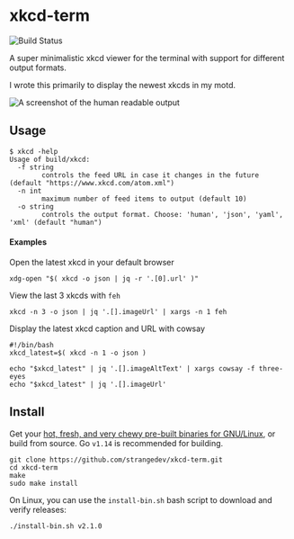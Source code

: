 # xkcd-term

![Build Status](https://github.com/strangedev/xkcd-term/workflows/CI/badge.svg)

A super minimalistic xkcd viewer for the terminal with support for different output formats.

I wrote this primarily to display the newest xkcds in my motd.

![A screenshot of the human readable output](https://i.postimg.cc/Hnvbx4Sm/2020-03-24-005001-762x341-scrot.png)

## Usage

```shell script
$ xkcd -help
Usage of build/xkcd:
  -f string
    	controls the feed URL in case it changes in the future (default "https://www.xkcd.com/atom.xml")
  -n int
    	maximum number of feed items to output (default 10)
  -o string
    	controls the output format. Choose: 'human', 'json', 'yaml', 'xml' (default "human")

```

#### Examples

Open the latest xkcd in your default browser

```shell script
xdg-open "$( xkcd -o json | jq -r '.[0].url' )"
```

View the last 3 xkcds with `feh`

```shell script
xkcd -n 3 -o json | jq '.[].imageUrl' | xargs -n 1 feh   
```

Display the latest xkcd caption and URL with cowsay

```shell script
#!/bin/bash
xkcd_latest=$( xkcd -n 1 -o json )

echo "$xkcd_latest" | jq '.[].imageAltText' | xargs cowsay -f three-eyes
echo "$xkcd_latest" | jq '.[].imageUrl' 
```


## Install

Get your [hot, fresh, and very chewy pre-built binaries for GNU/Linux](https://github.com/strangedev/xkcd-term/releases),
or build from source. Go `v1.14` is recommended for building.

```shell script
git clone https://github.com/strangedev/xkcd-term.git
cd xkcd-term
make
sudo make install
```

On Linux, you can use the `install-bin.sh` bash script to download
and verify releases:

```shell script
./install-bin.sh v2.1.0
```
